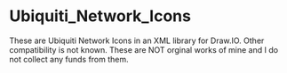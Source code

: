 # Ubiquiti_Network_Icons
These are Ubiquiti Network Icons in an XML library for Draw.IO. Other compatibility is not known.
These are NOT orginal works of mine and I do not collect any funds from them.
